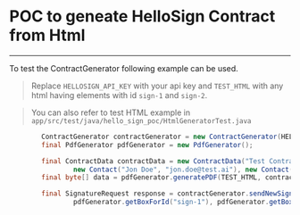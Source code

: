 # POC to geneate HelloSign Contract from Html

---

To test the ContractGenerator following example can be used.

> Replace `HELLOSIGN_API_KEY` with your api key and `TEST_HTML` with any html having elements with id `sign-1` and `sign-2`.

>You can also refer to test HTML example in `app/src/test/java/hello_sign_poc/HtmlGeneratorTest.java`


```java
        ContractGenerator contractGenerator = new ContractGenerator(HELLOSIGN_API_KEY);
        final PdfGenerator pdfGenerator = new PdfGenerator();

        final ContractData contractData = new ContractData("Test Contract",
                new Contact("Jon Doe", "jon.doe@test.ai"), new Contact("Jane Doe", "jane.doe@test.com"));
        final byte[] data = pdfGenerator.generatePDF(TEST_HTML, contractData.getContractName() + "_" + Instant.now().getEpochSecond());

        final SignatureRequest response = contractGenerator.sendNewSignatureRequest(contractData, data,
                pdfGenerator.getBoxForId("sign-1"), pdfGenerator.getBoxForId("sign-2"));
```